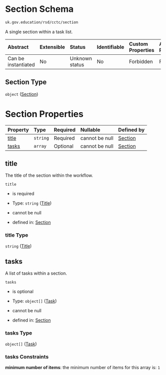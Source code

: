 # Section Schema

```txt
uk.gov.education/rsd/cctc/section
```

A single section within a task list.

| Abstract            | Extensible | Status         | Identifiable | Custom Properties | Additional Properties | Access Restrictions | Defined In                                                                                    |
| :------------------ | :--------- | :------------- | :----------- | :---------------- | :-------------------- | :------------------ | :-------------------------------------------------------------------------------------------- |
| Can be instantiated | No         | Unknown status | No           | Forbidden         | Forbidden             | none                | [section.schema.json](../../app/workflows/schemas/section.schema.json "open original schema") |

## Section Type

`object` ([Section](section.md))

# Section Properties

| Property        | Type     | Required | Nullable       | Defined by                                                                                   |
| :-------------- | :------- | :------- | :------------- | :------------------------------------------------------------------------------------------- |
| [title](#title) | `string` | Required | cannot be null | [Section](section-properties-title.md "uk.gov.education/rsd/cctc/section#/properties/title") |
| [tasks](#tasks) | `array`  | Optional | cannot be null | [Section](section-properties-tasks.md "uk.gov.education/rsd/cctc/section#/properties/tasks") |

## title

The title of the section within the workflow.

`title`

*   is required

*   Type: `string` ([Title](section-properties-title.md))

*   cannot be null

*   defined in: [Section](section-properties-title.md "uk.gov.education/rsd/cctc/section#/properties/title")

### title Type

`string` ([Title](section-properties-title.md))

## tasks

A list of tasks within a section.

`tasks`

*   is optional

*   Type: `object[]` ([Task](section-properties-tasks-task.md))

*   cannot be null

*   defined in: [Section](section-properties-tasks.md "uk.gov.education/rsd/cctc/section#/properties/tasks")

### tasks Type

`object[]` ([Task](section-properties-tasks-task.md))

### tasks Constraints

**minimum number of items**: the minimum number of items for this array is: `1`
